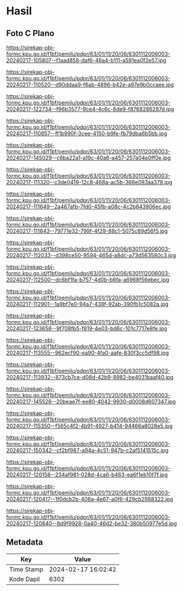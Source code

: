 # Hasil

## Foto C Plano

https://sirekap-obj-formc.kpu.go.id/f1bf/pemilu/pdpr/63/01/11/20/06/6301112006003-20240217-105807--f1aad858-daf6-46a4-b111-a591ea0f2e57.jpg

https://sirekap-obj-formc.kpu.go.id/f1bf/pemilu/pdpr/63/01/11/20/06/6301112006003-20240217-110520--d90ddaa9-f6ab-4896-b42e-a97e9b0ccaee.jpg

https://sirekap-obj-formc.kpu.go.id/f1bf/pemilu/pdpr/63/01/11/20/06/6301112006003-20240217-122734--f96b3577-9ce4-4c6c-8de9-f8768286287d.jpg

https://sirekap-obj-formc.kpu.go.id/f1bf/pemilu/pdpr/63/01/11/20/06/6301112006003-20240217-110857--ff1b990f-3cee-4150-b9fe-fb79dba6b5bb.jpg

https://sirekap-obj-formc.kpu.go.id/f1bf/pemilu/pdpr/63/01/11/20/06/6301112006003-20240217-145029--c6ba22a1-a19c-40a6-a457-257a04e0ff0e.jpg

https://sirekap-obj-formc.kpu.go.id/f1bf/pemilu/pdpr/63/01/11/20/06/6301112006003-20240217-111320--c3de0419-12c8-468a-ac5b-368e093aa378.jpg

https://sirekap-obj-formc.kpu.go.id/f1bf/pemilu/pdpr/63/01/11/20/06/6301112006003-20240217-111649--2a467afb-7fd0-45fb-a08c-4c2b843906ec.jpg

https://sirekap-obj-formc.kpu.go.id/f1bf/pemilu/pdpr/63/01/11/20/06/6301112006003-20240217-111843--79771e32-799f-4f29-88c1-5075c89d56f5.jpg

https://sirekap-obj-formc.kpu.go.id/f1bf/pemilu/pdpr/63/01/11/20/06/6301112006003-20240217-112033--d398ce50-9594-465d-a8dc-a73d563580c3.jpg

https://sirekap-obj-formc.kpu.go.id/f1bf/pemilu/pdpr/63/01/11/20/06/6301112006003-20240217-112500--dc6bf1fa-b757-4d0b-b6fa-a6968f56ebec.jpg

https://sirekap-obj-formc.kpu.go.id/f1bf/pemilu/pdpr/63/01/11/20/06/6301112006003-20240217-112901--1a9bf7e0-94a7-438f-92ab-390fb1c5082a.jpg

https://sirekap-obj-formc.kpu.go.id/f1bf/pemilu/pdpr/63/01/11/20/06/6301112006003-20240217-123658--9f708fb5-f819-4e03-bd6c-101c7717e8fe.jpg

https://sirekap-obj-formc.kpu.go.id/f1bf/pemilu/pdpr/63/01/11/20/06/6301112006003-20240217-113555--962ecf90-ea90-4fa0-aafe-830f3cc5df98.jpg

https://sirekap-obj-formc.kpu.go.id/f1bf/pemilu/pdpr/63/01/11/20/06/6301112006003-20240217-113932--873cb7ce-d08d-42b9-8982-be4031baaf40.jpg

https://sirekap-obj-formc.kpu.go.id/f1bf/pemilu/pdpr/63/01/11/20/06/6301112006003-20240217-145526--20beae7f-ee80-4042-9930-d0008d607347.jpg

https://sirekap-obj-formc.kpu.go.id/f1bf/pemilu/pdpr/63/01/11/20/06/6301112006003-20240217-115350--f565c4f2-4b91-4927-b414-94466a8028e5.jpg

https://sirekap-obj-formc.kpu.go.id/f1bf/pemilu/pdpr/63/01/11/20/06/6301112006003-20240217-150342--cf2bf987-a94a-4c51-947b-c2af5141515c.jpg

https://sirekap-obj-formc.kpu.go.id/f1bf/pemilu/pdpr/63/01/11/20/06/6301112006003-20240217-120158--234af981-028d-4ca6-b463-ea6f1eb10f7f.jpg

https://sirekap-obj-formc.kpu.go.id/f1bf/pemilu/pdpr/63/01/11/20/06/6301112006003-20240217-120417--1f0dcb2b-408a-4e67-a0f6-429cb2988322.jpg

https://sirekap-obj-formc.kpu.go.id/f1bf/pemilu/pdpr/63/01/11/20/06/6301112006003-20240217-120840--8d9f9928-0a40-46d2-be32-380b50977e5d.jpg


## Metadata

| Key        | Value               |
| ---------- | ------------------- |
| Time Stamp | 2024-02-17 16:02:42 |
| Kode Dapil | 6302                |



